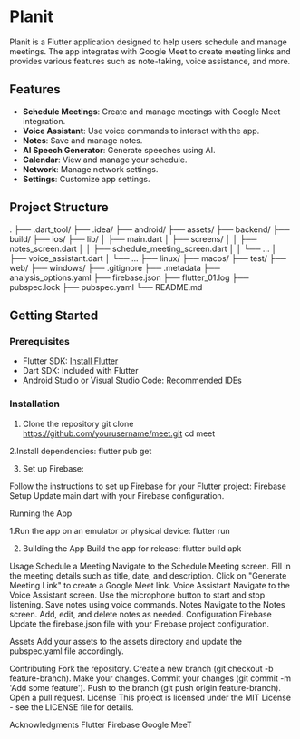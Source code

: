 # Planit

Planit is a Flutter application designed to help users schedule and manage meetings. The app integrates with Google Meet to create meeting links and provides various features such as note-taking, voice assistance, and more.

## Features

- **Schedule Meetings**: Create and manage meetings with Google Meet integration.
- **Voice Assistant**: Use voice commands to interact with the app.
- **Notes**: Save and manage notes.
- **AI Speech Generator**: Generate speeches using AI.
- **Calendar**: View and manage your schedule.
- **Network**: Manage network settings.
- **Settings**: Customize app settings.

## Project Structure

. ├── .dart_tool/ ├── .idea/ ├── android/ ├── assets/ ├── backend/ ├── build/ ├── ios/ ├── lib/ │ ├── main.dart │ ├── screens/ │ │ ├── notes_screen.dart │ │ ├── schedule_meeting_screen.dart │ │ └── ... │ ├── voice_assistant.dart │ └── ... ├── linux/ ├── macos/ ├── test/ ├── web/ ├── windows/ ├── .gitignore ├── .metadata ├── analysis_options.yaml ├── firebase.json ├── flutter_01.log ├── pubspec.lock ├── pubspec.yaml └── README.md


## Getting Started

### Prerequisites

- Flutter SDK: [Install Flutter](https://flutter.dev/docs/get-started/install)
- Dart SDK: Included with Flutter
- Android Studio or Visual Studio Code: Recommended IDEs

### Installation

1. Clone the repository
   git clone https://github.com/yourusername/meet.git
   cd meet

2.Install dependencies:
   flutter pub get

3. Set up Firebase:

Follow the instructions to set up Firebase for your Flutter project: Firebase Setup
Update main.dart with your Firebase configuration.


Running the App

1.Run the app on an emulator or physical device:
flutter run

2. Building the App
Build the app for release:
flutter build apk

Usage
Schedule a Meeting
Navigate to the Schedule Meeting screen.
Fill in the meeting details such as title, date, and description.
Click on "Generate Meeting Link" to create a Google Meet link.
Voice Assistant
Navigate to the Voice Assistant screen.
Use the microphone button to start and stop listening.
Save notes using voice commands.
Notes
Navigate to the Notes screen.
Add, edit, and delete notes as needed.
Configuration
Firebase
Update the firebase.json file with your Firebase project configuration.

Assets
Add your assets to the assets directory and update the pubspec.yaml file accordingly.

Contributing
Fork the repository.
Create a new branch (git checkout -b feature-branch).
Make your changes.
Commit your changes (git commit -m 'Add some feature').
Push to the branch (git push origin feature-branch).
Open a pull request.
License
This project is licensed under the MIT License - see the LICENSE file for details.

Acknowledgments
Flutter
Firebase
Google MeeT

